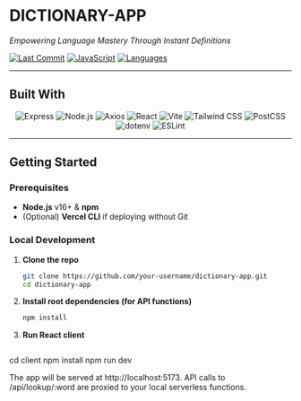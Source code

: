 # DICTIONARY-APP

*Empowering Language Mastery Through Instant Definitions*

[![Last Commit](https://img.shields.io/github/last-commit/AhmedShaikh-developer/dictionary-app)]()
[![JavaScript](https://img.shields.io/librariesio/languages/javascript)]()
[![Languages](https://img.shields.io/github/languages/count/AhmedShaikh-developer/dictionary-app)]()

---

## Built With

<p align="center">
  <img src="https://img.shields.io/badge/Express-000000?style=for-the-badge&logo=express&logoColor=white" alt="Express" />
  <img src="https://img.shields.io/badge/Node.js-339933?style=for-the-badge&logo=node.js&logoColor=white" alt="Node.js" />
  <img src="https://img.shields.io/badge/Axios-5A29E4?style=for-the-badge&logo=axios&logoColor=white" alt="Axios" />
  <img src="https://img.shields.io/badge/React-61DAFB?style=for-the-badge&logo=react&logoColor=black" alt="React" />
  <img src="https://img.shields.io/badge/Vite-646CFF?style=for-the-badge&logo=vite&logoColor=white" alt="Vite" />
  <img src="https://img.shields.io/badge/Tailwind_CSS-06B6D4?style=for-the-badge&logo=tailwind-css&logoColor=white" alt="Tailwind CSS" />
  <img src="https://img.shields.io/badge/PostCSS-DD3A0A?style=for-the-badge&logo=postcss&logoColor=white" alt="PostCSS" />
  <img src="https://img.shields.io/badge/.ENV-333333?style=for-the-badge&logo=dotenv&logoColor=white" alt="dotenv" />
  <img src="https://img.shields.io/badge/ESLint-4B32C3?style=for-the-badge&logo=eslint&logoColor=white" alt="ESLint" />
</p>

---

## Getting Started

### Prerequisites

- **Node.js** v16+ & **npm**
- (Optional) **Vercel CLI** if deploying without Git

### Local Development

1. **Clone the repo**

   ```bash
   git clone https://github.com/your-username/dictionary-app.git
   cd dictionary-app

2. **Install root dependencies (for API functions)**
   
   ```bash
   npm install

3. **Run React client**

   ```bash
  cd client
  npm install
  npm run dev

The app will be served at http://localhost:5173. API calls to /api/lookup/:word are proxied to your local serverless functions.
